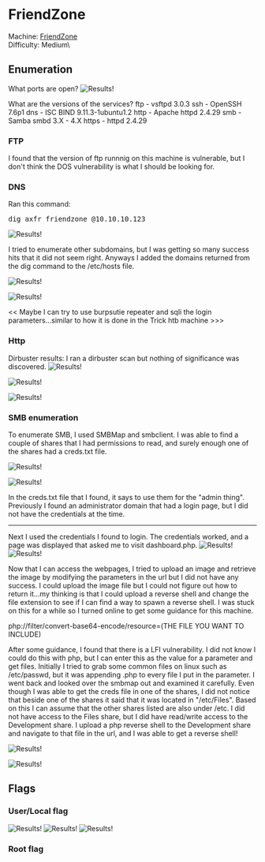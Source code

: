 # FriendZone

Machine: [FriendZone](https://app.hackthebox.com/machines/173)\
Difficulty: Medium\


## Enumeration
What ports are open?
![Results!](screenshots/1.png)

What are the versions of the services?
ftp - vsftpd 3.0.3
ssh - OpenSSH 7.6p1
dns - ISC BIND 9.11.3-1ubuntu1.2
http - Apache httpd 2.4.29
smb - Samba smbd 3.X - 4.X
https - httpd 2.4.29





### FTP
I found that the version of ftp runnnig on this machine is vulnerable, but I don't think the DOS vulnerability is what I should be looking for.



### DNS 
Ran this command: <pre>dig axfr friendzone @10.10.10.123</pre>
![Results!](screenshots/2.png)

I tried to enumerate other subdomains, but I was getting so many success hits that it did not seem right. Anyways I added the domains returned from the dig command to the /etc/hosts file.

![Results!](screenshots/3.png)

![Results!](screenshots/4.png)

<< Maybe I can try to use burpsutie repeater and sqli the login parameters...similar to how it is done in the Trick htb machine >>>





### Http

Dirbuster results:
I ran a dirbuster scan but nothing of significance was discovered.
![Results!](screenshots/5.png)

![Results!](screenshots/6.png)

![Results!](screenshots/7.png)



### SMB enumeration
To enumerate SMB, I used SMBMap and smbclient. I was able to find a couple of shares that I had permissions to read, and surely enough one of the shares had a creds.txt file.

![Results!](screenshots/8.png)

![Results!](screenshots/9.png)

In the creds.txt file that I found, it says to use them for the "admin thing". Previously I found an administrator domain that had a login page, but I did not have the credentials at the time.



_______

Next I used the credentials I found to login. The credentials worked, and a page was displayed that asked me to visit dashboard.php.
![Results!](screenshots/9.png)
![Results!](screenshots/10.png)

Now that I can access the webpages, I tried to upload an image and retrieve the image by modifying the parameters in the url but I did not have any success. I could upload the image file but I could not figure out how to return it...my thinking is that I could upload a reverse shell and change the file extension to see if I can find a way to spawn a reverse shell.  I was stuck on this for a while so I turned online to get some guidance for this machine. 

php://filter/convert-base64-encode/resource=(THE FILE YOU WANT TO INCLUDE)

After some guidance, I found that there is a LFI vulnerability. I did not know I could do this with php, but I can enter this as the value for a parameter and get files. Initially I tried to grab some common files on linux such as /etc/passwd, but it was appending .php to every file I put in the parameter. I went back and looked over the smbmap out and examined it carefully. Even though I was able to get the creds file in one of the shares, I did not notice that beside one of the shares it said that it was located in "/etc/Files". Based on this I can assume that the other shares listed are also under /etc. I did not have access to the Files share, but I did have read/write access to the Development share. I upload a php reverse shell to the Development share and navigate to that file in the url, and I was able to get a reverse shell!

![Results!](screenshots/11.png)



![Results!](screenshots/12.png)



## Flags

### User/Local flag
![Results!](screenshots/13.png)
![Results!](screenshots/14.png)
![Results!](screenshots/15.png)

### Root flag













